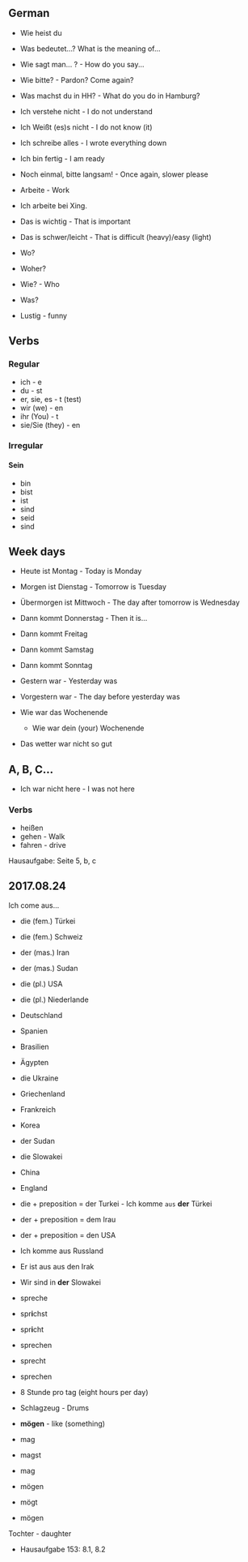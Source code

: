 German
---------

- Wie heist du
- Was bedeutet...? What is the meaning of...
- Wie sagt man... ? - How do you say...
- Wie bitte? - Pardon? Come again?
- Was machst du in HH? - What do you do in Hamburg?

- Ich verstehe nicht - I do not understand
- Ich Weißt (es)s nicht - I do not know (it)
- Ich schreibe alles - I wrote everything down
- Ich bin fertig - I am ready
- Noch einmal, bitte langsam! - Once again, slower please
- Arbeite - Work
- Ich arbeite bei Xing.
- Das is wichtig - That is important
- Das is schwer/leicht - That is difficult (heavy)/easy (light)

- Wo?
- Woher?
- Wie? - Who
- Was?

- Lustig - funny

## Verbs

### Regular

- ich            - e
- du             - st
- er, sie, es    - t (test)
- wir (we)       - en
- ihr (You)      - t
- sie/Sie (they) - en

### Irregular

#### Sein

- bin
- bist
- ist
- sind
- seid
- sind

## Week days

- Heute ist Montag - Today is Monday
- Morgen ist Dienstag - Tomorrow is Tuesday
- Übermorgen ist Mittwoch - The day after tomorrow is Wednesday
- Dann kommt Donnerstag - Then it is...
- Dann kommt Freitag
- Dann kommt Samstag
- Dann kommt Sonntag

- Gestern war - Yesterday was
- Vorgestern war - The day before yesterday was


- Wie war das Wochenende
  - Wie war dein (your) Wochenende
- Das wetter war nicht so gut

## A, B, C...


- Ich war nicht here - I was not here


### Verbs

- heißen
- gehen - Walk
- fahren - drive

Hausaufgabe: Seite 5, b, c

## 2017.08.24

Ich come aus...

- die (fem.) Türkei
- die (fem.) Schweiz
- der (mas.) Iran
- der (mas.) Sudan
- die (pl.) USA
- die (pl.) Niederlande
- Deutschland
- Spanien
- Brasilien
- Ägypten
- die Ukraine
- Griechenland
- Frankreich
- Korea
- der Sudan
- die Slowakei
- China
- England

- die + preposition = der Turkei - Ich komme `aus` **der** Türkei
- der + preposition = dem Irau
- der + preposition = den USA


- Ich komme aus Russland
- Er ist aus aus den Irak
- Wir sind in **der** Slowakei


- spreche
- spr**i**chst
- spr**i**cht
- sprechen
- sprecht
- sprechen

- 8 Stunde pro tag (eight hours per day)

- Schlagzeug - Drums


- **mögen** - like (something)
- mag
- magst
- mag
- mögen
- mögt
- mögen

Tochter - daughter

- Hausaufgabe 153: 8.1, 8.2
